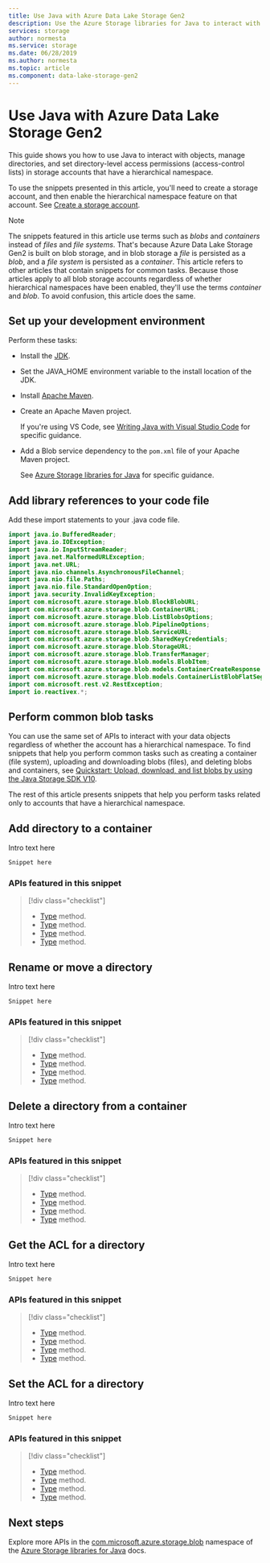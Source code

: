 ```yaml
---
title: Use Java with Azure Data Lake Storage Gen2
description: Use the Azure Storage libraries for Java to interact with Azure Blob storage accounts that have a hierarchical namespace.
services: storage
author: normesta
ms.service: storage
ms.date: 06/28/2019
ms.author: normesta
ms.topic: article
ms.component: data-lake-storage-gen2
---
```


# Use Java with Azure Data Lake Storage Gen2

This guide shows you how to use Java to interact with objects, manage directories, and set directory-level access permissions (access-control lists) in storage accounts that have a hierarchical namespace. 

To use the snippets presented in this article, you'll need to create a storage account, and then enable the hierarchical namespace feature on that account. See [Create a storage account](data-lake-storage-quickstart-create-account.md).

> [!NOTE]
> The snippets featured in this article use terms such as *blobs* and *containers* instead of *files* and *file systems*. That's because Azure Data Lake Storage Gen2 is built on blob storage, and in blob storage a *file* is persisted as a *blob*, and a *file system* is persisted as a *container*. This article refers to other articles that contain snippets for common tasks. Because those articles apply to all blob storage accounts regardless of whether hierarchical namespaces have been enabled, they'll use the terms *container* and *blob*. To avoid confusion, this article does the same.

## Set up your development environment

Perform these tasks:

* Install the [JDK](https://docs.microsoft.com/en-us/java/azure/java-supported-jdk-runtime?view=azure-java-stable).

* Set the JAVA_HOME environment variable to the install location of the JDK.

* Install [Apache Maven](https://maven.apache.org/download.cgi).

* Create an Apache Maven project. 

  If you're using VS Code, see [Writing Java with Visual Studio Code](https://code.visualstudio.com/docs/java/java-tutorial) for specific guidance.

* Add a Blob service dependency to the `pom.xml` file of your Apache Maven project. 

  See [Azure Storage libraries for Java](https://docs.microsoft.com/java/api/overview/azure/storage?view=azure-java-stable) for specific guidance.

## Add library references to your code file

Add these import statements to your .java code file.

```java
import java.io.BufferedReader;
import java.io.IOException;
import java.io.InputStreamReader;
import java.net.MalformedURLException;
import java.net.URL;
import java.nio.channels.AsynchronousFileChannel;
import java.nio.file.Paths;
import java.nio.file.StandardOpenOption;
import java.security.InvalidKeyException;
import com.microsoft.azure.storage.blob.BlockBlobURL;
import com.microsoft.azure.storage.blob.ContainerURL;
import com.microsoft.azure.storage.blob.ListBlobsOptions;
import com.microsoft.azure.storage.blob.PipelineOptions;
import com.microsoft.azure.storage.blob.ServiceURL;
import com.microsoft.azure.storage.blob.SharedKeyCredentials;
import com.microsoft.azure.storage.blob.StorageURL;
import com.microsoft.azure.storage.blob.TransferManager;
import com.microsoft.azure.storage.blob.models.BlobItem;
import com.microsoft.azure.storage.blob.models.ContainerCreateResponse;
import com.microsoft.azure.storage.blob.models.ContainerListBlobFlatSegmentResponse;
import com.microsoft.rest.v2.RestException;
import io.reactivex.*;
```

## Perform common blob tasks 

You can use the same set of APIs to interact with your data objects regardless of whether the account has a hierarchical namespace. To find snippets that help you perform common tasks such as creating a container (file system), uploading and downloading blobs (files), and deleting blobs and containers, see [Quickstart: Upload, download, and list blobs by using the Java Storage SDK V10](storage-quickstart-blobs-java-v10.md).

The rest of this article presents snippets that help you perform tasks related only to accounts that have a hierarchical namespace. 

## Add directory to a container

Intro text here

```cs
Snippet here
```

### APIs featured in this snippet

> [!div class="checklist"]
> * [Type](url) method.
> * [Type](url) method.
> * [Type](url) method.
> * [Type](url) method.

## Rename or move a directory

Intro text here

```cs
Snippet here
```

### APIs featured in this snippet

> [!div class="checklist"]
> * [Type](url) method.
> * [Type](url) method.
> * [Type](url) method.
> * [Type](url) method.

## Delete a directory from a container

Intro text here

```cs
Snippet here
```

### APIs featured in this snippet

> [!div class="checklist"]
> * [Type](url) method.
> * [Type](url) method.
> * [Type](url) method.
> * [Type](url) method.

## Get the ACL for a directory

Intro text here

```cs
Snippet here
```

### APIs featured in this snippet

> [!div class="checklist"]
> * [Type](url) method.
> * [Type](url) method.
> * [Type](url) method.
> * [Type](url) method.

## Set the ACL for a directory

Intro text here

```cs
Snippet here
```

### APIs featured in this snippet

> [!div class="checklist"]
> * [Type](url) method.
> * [Type](url) method.
> * [Type](url) method.
> * [Type](url) method.

## Next steps

Explore more APIs in the [com.microsoft.azure.storage.blob](https://docs.microsoft.com/java/api/com.microsoft.azure.storage.blob?view=azure-java-preview) namespace of the [Azure Storage libraries for Java](https://docs.microsoft.com/java/api/overview/azure/storage?view=azure-java-preview) docs.